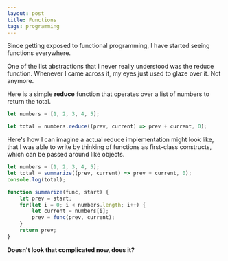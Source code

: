 ```yaml
---
layout: post
title: Functions
tags: programming
---
```


Since getting exposed to functional programming, I have started seeing functions everywhere.

One of the list abstractions that I never really understood was the reduce function. Whenever I came across it, my eyes just used to glaze over it. Not anymore.

Here is a simple **reduce** function that operates over a list of numbers to return the total. 

```javascript
let numbers = [1, 2, 3, 4, 5];

let total = numbers.reduce((prev, current) => prev + current, 0);
```

Here's how I can imagine a actual reduce implementation might look like, that I was able to write by thinking of functions as first-class constructs, which can be passed around like objects. 

```javascript
let numbers = [1, 2, 3, 4, 5];
let total = summarize((prev, current) => prev + current, 0);
console.log(total);

function summarize(func, start) {    
    let prev = start;
    for(let i = 0; i < numbers.length; i++) {
        let current = numbers[i];
        prev = func(prev, current);
    }
    return prev;
}
```

**Doesn't look that complicated now, does it?**